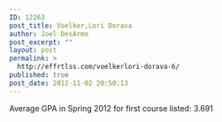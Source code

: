 ```yaml
---
ID: 12263
post_title: Voelker,Lori Dorava
author: Joel DesArmo
post_excerpt: ""
layout: post
permalink: >
  http://effrtlss.com/voelkerlori-dorava-6/
published: true
post_date: 2012-11-02 20:50:13
---
```

<p>Average GPA in Spring 2012 for first course listed: 3.691</p>